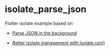 # isolate_parse_json

Flutter isolate example based on

- [Parse JSON in the background](https://docs.flutter.dev/cookbook/networking/background-parsing)

- [Better isolate management with Isolate.run()](https://medium.com/dartlang/better-isolate-management-with-isolate-run-547ef3d6459b)
